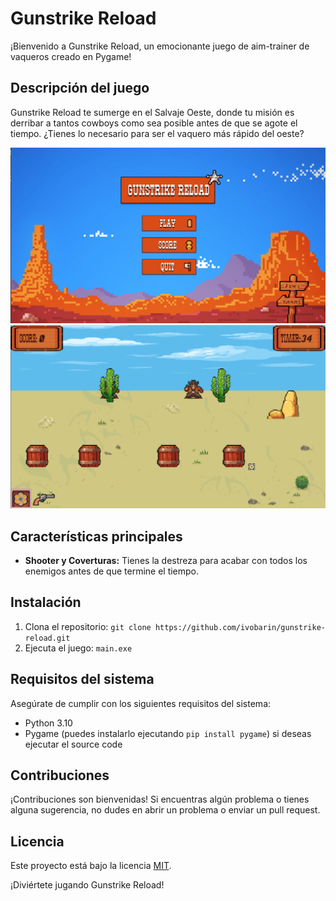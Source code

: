 # Gunstrike Reload

¡Bienvenido a Gunstrike Reload, un emocionante juego de aim-trainer de vaqueros creado en Pygame!

## Descripción del juego
Gunstrike Reload te sumerge en el Salvaje Oeste, donde tu misión es derribar a tantos cowboys como sea posible antes de que se agote el tiempo. ¿Tienes lo necesario para ser el vaquero más rápido del oeste?

![Captura de pantalla 1](screenshot1.png)
![Captura de pantalla 2](screenshot2.png)

## Características principales
- **Shooter y Coverturas:** Tienes la destreza para acabar con todos los enemigos antes de que termine el tiempo. 

## Instalación
1. Clona el repositorio: `git clone https://github.com/ivobarin/gunstrike-reload.git`
2. Ejecuta el juego: `main.exe`
   
## Requisitos del sistema
Asegúrate de cumplir con los siguientes requisitos del sistema:
- Python 3.10 
- Pygame (puedes instalarlo ejecutando `pip install pygame`) si deseas ejecutar el source code 

## Contribuciones
¡Contribuciones son bienvenidas! Si encuentras algún problema o tienes alguna sugerencia, no dudes en abrir un problema o enviar un pull request.

## Licencia
Este proyecto está bajo la licencia [MIT](LICENSE).

¡Diviértete jugando Gunstrike Reload!
